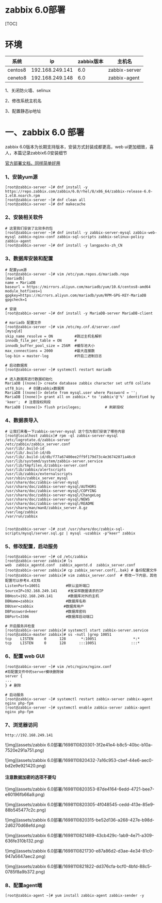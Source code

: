 # zabbix 6.0部署

[TOC]



# 环境

| 系统    | ip              | zabbix版本 | 主机名        |
| ------- | --------------- | ---------- | ------------- |
| centos8 | 192.168.249.141 | 6.0        | zabbix-server |
| ceneto8 | 192.168.249.148 | 6.0        | zabbix-agent  |



1、关闭防火墙、selinux

 

2、修改系统主机名

 

3、配置静态ip地址



# 一、zabbix 6.0 部署



zabbix 6.0版本为长期支持版本，安装方式封装成都更高，web ui更加细致，喜人，本篇记录zabbix6.0安装细节



[官方部署文档，同样简单好用](https://www.zabbix.com/cn/download?zabbix=6.0&os_distribution=centos&os_version=8&db=mysql&ws=nginx)



### 1、安装yum源



```properties
[root@zabbix-server ~]# dnf install -y  https://repo.zabbix.com/zabbix/6.0/rhel/8/x86_64/zabbix-release-6.0-1.el8.noarch.rpm
[root@zabbix-server ~]# dnf clean all
[root@zabbix-server ~]# dnf makecache
```



### 2、安装相关软件



```properties
# 这里我们安装了比较多的包
[root@zabbix-server ~]# dnf install -y zabbix-server-mysql zabbix-web-mysql zabbix-nginx-conf zabbix-sql-scripts zabbix-selinux-policy zabbix-agent 
[root@zabbix-server ~]# dnf install -y langpacks-zh_CN
```



### 3、数据库安装和配置



```properties
# 配置yum源
[root@zabbix-server ~]# vim /etc/yum.repos.d/mariadb.repo
[mariadb]
name = MariaDB
baseurl = https://mirrors.aliyun.com/mariadb/yum/10.6/centos8-amd64
module_hotfixes=1
gpgkey=https://mirrors.aliyun.com/mariadb/yum/RPM-GPG-KEY-MariaDB
gpgcheck=1

# 安装
[root@zabbix-server ~]# dnf install -y MariaDB-server MariaDB-client

# mariadb 配置文件
[root@zabbix-server ~]# vim /etc/my.cnf.d/server.conf
[mysqld]
skip_name_resolve = ON          #跳过主机名解析
innodb_file_per_table = ON      #
innodb_buffer_pool_size = 256M  #缓存池大小
max_connections = 2000          #最大连接数
log-bin = master-log            #开启二进制日志

# 启动数据库
[root@zabbix-server ~]# systemctl restart mariadb

# 进入数据库进行数据初始化
MariaDB [(none)]> create database zabbix character set utf8 collate utf8_bin;  # 创建zabbix数据库
MariaDB [(none)]> delete from mysql.user where Password = '';
MariaDB [(none)]> grant all on zabbix.* to 'zabbix'@'%' identified by 'keer';  # 注意授权网段
MariaDB [(none)]> flush privileges;           # 刷新授权
```



### 4、数据表导入



```properties
# 让我们来看一下zabbix-server-mysql 这个包为我们安装了哪些内容
[root@localhost zabbix]# rpm -ql zabbix-server-mysql
/etc/logrotate.d/zabbix-server
/etc/zabbix/zabbix_server.conf
/usr/lib/.build-id
/usr/lib/.build-id/db
/usr/lib/.build-id/db/f77a67400ee2ff9f179d73c4e36742071a46c0
/usr/lib/systemd/system/zabbix-server.service
/usr/lib/tmpfiles.d/zabbix-server.conf
/usr/lib/zabbix/alertscripts
/usr/lib/zabbix/externalscripts
/usr/sbin/zabbix_server_mysql
/usr/share/doc/zabbix-server-mysql
/usr/share/doc/zabbix-server-mysql/AUTHORS
/usr/share/doc/zabbix-server-mysql/COPYING
/usr/share/doc/zabbix-server-mysql/ChangeLog
/usr/share/doc/zabbix-server-mysql/NEWS
/usr/share/doc/zabbix-server-mysql/README
/usr/share/man/man8/zabbix_server.8.gz
/var/log/zabbix
/var/run/zabbix


[root@zabbix-server ~]# zcat /usr/share/doc/zabbix-sql-scripts/mysql/server.sql.gz | mysql -uzabbix -p"keer" zabbix
```



### 5、修改配置，启动服务



```properties
[root@zabbix-server ~]# cd /etc/zabbix
[root@zabbix-server zabbix]# ls
web  zabbix_agentd.conf  zabbix_agentd.d  zabbix_server.conf
[root@zabbix-server zabbix]# cp zabbix_server.conf{,.bak} # 备份配置文件
[root@zabbix-server zabbix]# vim zabbix_server.conf  # 修改一下内容，其他配置可以参考4.4文档
ListenPort=10051            #默认监听端口
SourceIP=192.168.249.141     #发采样数据请求的IP
DBHost=192.168.249.141       #数据库对外的主机
DBName=zabbix               #数据库名称
DBUser=zabbix              #数据库用户
DBPassword=keer             #数据库密码
DBPort=3306                 #数据库启动端口

# 开启服务并检查
[root@zabbix-server zabbix]# systemctl start zabbix-server.service
[root@zabbix-master zabbix]# ss -nutl |grep 10051
tcp    LISTEN     0      128       *:10051                 *:*                  
tcp    LISTEN     0      128      :::10051                :::*
```



### 6、配置 web GUI



```properties
[root@zabbix-server ~]# vim /etc/nginx/nginx.conf
#将配置文件中的server模块删除掉
server {
...
} # 删除

# 启动服务
[root@zabbix-server ~]# systemctl restart zabbix-server zabbix-agent nginx php-fpm
[root@zabbix-server ~]# systemctl enable zabbix-server zabbix-agent nginx php-fpm
```



### 7、浏览器访问



```
http://192.168.249.141
```



![img](assets/zabbix 6.0部署/1698110820301-3f2e41e4-b8c5-40bc-b10a-7520e291a751.png)



![img](assets/zabbix 6.0部署/1698110820432-7a16c953-cbef-44e6-aec0-bd2e9e921420.png)



#### 注意数据加密的选项不要勾



![img](assets/zabbix 6.0部署/1698110820353-87de4164-6edd-4721-bee7-e60196fb66a9.png)



![img](assets/zabbix 6.0部署/1698110820305-4f048545-cedd-413e-85e9-88b545477c2c.png)



![img](assets/zabbix 6.0部署/1698110820315-be52d136-a268-427e-b98d-2d6270d68efd.png)



![img](assets/zabbix 6.0部署/1698110821489-43cb429c-1ab9-4e71-a309-636fe310b132.png)



![img](assets/zabbix 6.0部署/1698110821730-e87a86d2-d3ae-4e34-81c0-947a5647aec2.png)



![img](assets/zabbix 6.0部署/1698110821822-dd376cfa-bcf0-4bfd-88c5-0785f8a9b372.png)



### 8、配置agent端



```properties
[root@zabbix-agent ~]# yum install zabbix-agent zabbix-sender -y
```